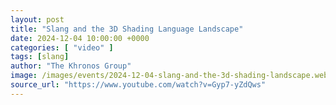 ```yaml
---
layout: post
title: "Slang and the 3D Shading Language Landscape"
date: 2024-12-04 10:00:00 +0000
categories: [ "video" ]
tags: [slang]
author: "The Khronos Group"
image: /images/events/2024-12-04-slang-and-the-3d-shading-landscape.webp
source_url: "https://www.youtube.com/watch?v=Gyp7-yZdQws"
---
```

